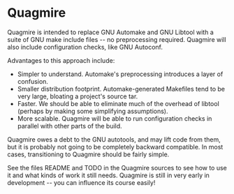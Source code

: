 # Quagmire #

Quagmire is intended to replace GNU Automake and GNU Libtool with a suite of
GNU make include files -- no preprocessing required.  Quagmire will
also include configuration checks, like GNU Autoconf.

Advantages to this approach include:

  * Simpler to understand.  Automake's preprocessing introduces a layer of confusion.
  * Smaller distribution footprint.  Automake-generated Makefiles tend to be very large, bloating a project's source tar.
  * Faster.  We should be able to eliminate much of the overhead of libtool (perhaps by making some simplifying assumptions).
  * More scalable.  Quagmire will be able to run configuration checks in parallel with other parts of the build.

Quagmire owes a debt to the GNU autotools, and may lift code from them, but it is probably not going to be completely backward compatible.  In most cases, transitioning to Quagmire should be fairly simple.

See the files README and TODO in the Quagmire sources to see how to use it and what kinds of work it still needs.  Quagmire is still in very early in development -- you can influence its course easily!